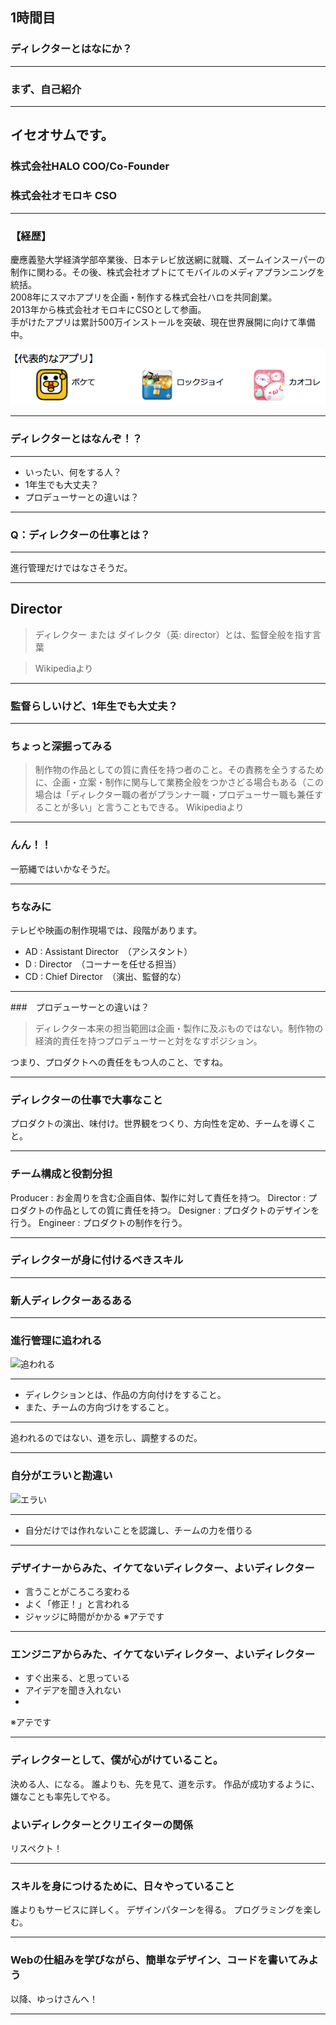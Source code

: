 ## 1時間目
### ディレクターとはなにか？

---

### まず、自己紹介

---

## イセオサムです。
### 株式会社HALO COO/Co-Founder
### 株式会社オモロキ CSO

---

### 【経歴】

慶應義塾大学経済学部卒業後、日本テレビ放送網に就職、ズームインスーパーの制作に関わる。その後、株式会社オプトにてモバイルのメディアプランニングを統括。  <br />
2008年にスマホアプリを企画・制作する株式会社ハロを共同創業。  <br />
2013年から株式会社オモロキにCSOとして参画。  <br />
手がけたアプリは累計500万インストールを突破、現在世界展開に向けて準備中。  <br />

![おっさむのアプリ](images/appossam.jpg)


---

### ディレクターとはなんぞ！？

---

- いったい、何をする人？
- 1年生でも大丈夫？
- プロデューサーとの違いは？

---

### Q：ディレクターの仕事とは？

---

進行管理だけではなさそうだ。

---

## Director

> ディレクター または ダイレクタ（英: director）とは、監督全般を指す言葉

>Wikipediaより

---

### 監督らしいけど、1年生でも大丈夫？

---

### ちょっと深掘ってみる

> 制作物の作品としての質に責任を持つ者のこと。その責務を全うするために、企画・立案・制作に関与して業務全般をつかさどる場合もある（この場合は「ディレクター職の者がプランナー職・プロデューサー職も兼任することが多い」と言うこともできる。
>Wikipediaより

---

### んん！！
一筋縄ではいかなそうだ。

---

### ちなみに
テレビや映画の制作現場では、段階があります。

- AD : Assistant Director　（アシスタント）
- D : Director　（コーナーを任せる担当）
- CD : Chief Director　（演出、監督的な）

---

###　プロデューサーとの違いは？
> ディレクター本来の担当範囲は企画・製作に及ぶものではない。制作物の経済的責任を持つプロデューサーと対をなすポジション。

つまり、プロダクトへの責任をもつ人のこと、ですね。

---

### ディレクターの仕事で大事なこと

プロダクトの演出、味付け。世界観をつくり、方向性を定め、チームを導くこと。

---

### チーム構成と役割分担

Producer : お金周りを含む企画自体、製作に対して責任を持つ。
Director : プロダクトの作品としての質に責任を持つ。
Designer : プロダクトのデザインを行う。
Engineer : プロダクトの制作を行う。

---

### ディレクターが身に付けるべきスキル

---

### 新人ディレクターあるある

---

### 進行管理に追われる

![追われる](images/  )

---

- ディレクションとは、作品の方向付けをすること。
- また、チームの方向づけをすること。

---

追われるのではない、道を示し、調整するのだ。

---

### 自分がエラいと勘違い

![エラい](images/  )

---

- 自分だけでは作れないことを認識し、チームの力を借りる

---

### デザイナーからみた、イケてないディレクター、よいディレクター

- 言うことがころころ変わる
- よく「修正！」と言われる
- ジャッジに時間がかかる
※アテです

---

### エンジニアからみた、イケてないディレクター、よいディレクター

- すぐ出来る、と思っている
- アイデアを聞き入れない
- 
※アテです


---

### ディレクターとして、僕が心がけていること。

決める人、になる。
誰よりも、先を見て、道を示す。
作品が成功するように、嫌なことも率先してやる。


### よいディレクターとクリエイターの関係

リスペクト！

---

### スキルを身につけるために、日々やっていること

誰よりもサービスに詳しく。
デザインパターンを得る。
プログラミングを楽しむ。

---

### Webの仕組みを学びながら、簡単なデザイン、コードを書いてみよう

以降、ゆっけさんへ！

---
